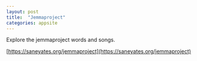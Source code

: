 ```yaml
---
layout: post
title:  "Jemmaproject"
categories: appsite
---
```

Explore the jemmaproject words and songs.

[https://saneyates.org/jemmaproject](https://saneyates.org/jemmaproject)
